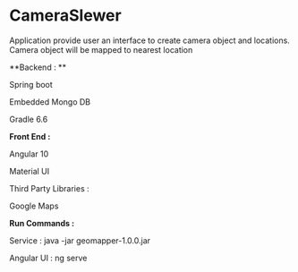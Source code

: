 # CameraSlewer

Application provide user an interface to create camera object and locations. Camera object will be mapped to nearest location

**Backend : **

Spring boot 

Embedded Mongo DB

Gradle 6.6


**Front End :**

Angular 10

Material UI

Third Party Libraries : 

Google Maps


**Run Commands :**

Service : java -jar geomapper-1.0.0.jar

Angular UI : ng serve





